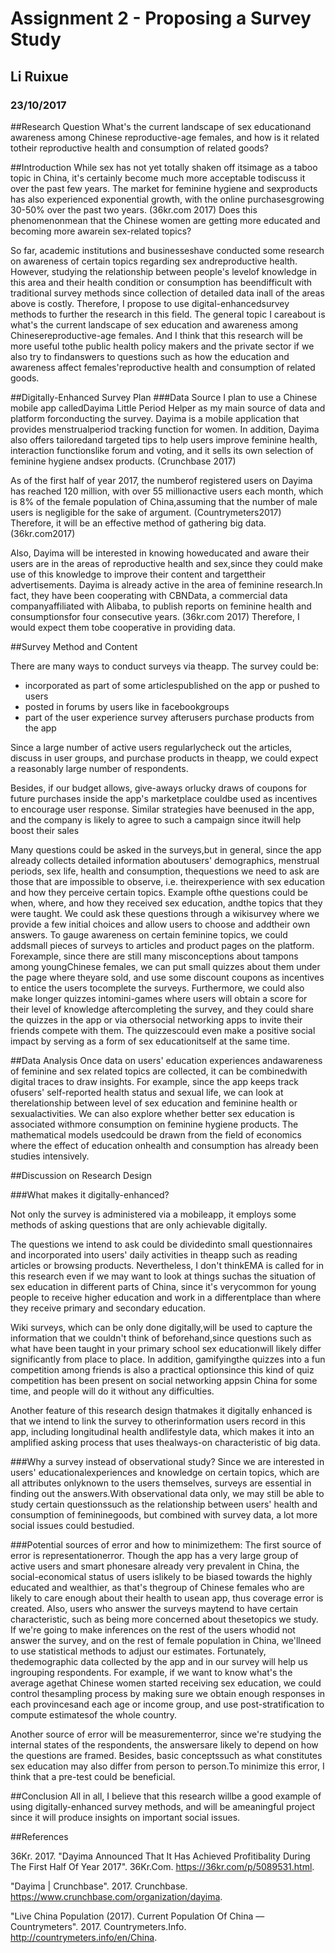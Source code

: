 # Assignment 2 - Proposing a Survey Study

## Li Ruixue
### 23/10/2017

##Research Question
What's the current landscape of sex educationand awareness among Chinese reproductive-age females, and how is it related totheir reproductive health and consumption of related goods?

##Introduction
While sex has not yet totally shaken off itsimage as a taboo topic in China, it's certainly become much more acceptable todiscuss it over the past few years. The market for feminine hygiene and sexproducts has also experienced exponential growth, with the online purchasesgrowing 30-50% over the past two years. (36kr.com 2017) Does this phenomenonmean that the Chinese women are getting more educated and becoming more awarein sex-related topics?

So far, academic institutions and businesseshave conducted some research on awareness of certain topics regarding sex andreproductive health. However, studying the relationship between people's levelof knowledge in this area and their health condition or consumption has beendifficult with traditional survey methods since collection of detailed data inall of the areas above is costly. Therefore, I propose to use digital-enhancedsurvey methods to further the research in this field. The general topic I careabout is what's the current landscape of sex education and awareness among Chinesereproductive-age females. And I think that this research will be more useful tothe public health policy makers and the private sector if we also try to findanswers to questions such as how the education and awareness affect females'reproductive health and consumption of related goods. 

##Digitally-Enhanced Survey Plan
###Data Source
I plan to use a Chinese mobile app calledDayima Little Period Helper as my main source of data and platform forconducting the survey. Dayima is a mobile application that provides menstrualperiod tracking function for women. In addition, Dayima also offers tailoredand targeted tips to help users improve feminine health, interaction functionslike forum and voting, and it sells its own selection of feminine hygiene andsex products. (Crunchbase 2017)

As of the first half of year 2017, the numberof registered users on Dayima has reached 120 million, with over 55 millionactive users each month, which is 8% of the female population of China,assuming that the number of male users is negligible for the sake of argument. (Countrymeters2017) Therefore, it will be an effective method of gathering big data. (36kr.com2017) 

Also, Dayima will be interested in knowing howeducated and aware their users are in the areas of reproductive health and sex,since they could make use of this knowledge to improve their content and targettheir advertisements. Dayima is already active in the area of feminine research.In fact, they have been cooperating with CBNData, a commercial data companyaffiliated with Alibaba, to publish reports on feminine health and consumptionsfor four consecutive years. (36kr.com 2017) Therefore, I would expect them tobe cooperative in providing data.

##Survey Method and Content

There are many ways to conduct surveys via theapp. The survey could be:
- incorporated as part of some articlespublished on the app or pushed to users
- posted in forums by users like in facebookgroups
- part of the user experience survey afterusers purchase products from the app

Since a large number of active users regularlycheck out the articles, discuss in user groups, and purchase products in theapp, we could expect a reasonably large number of respondents. 

Besides, if our budget allows, give-aways orlucky draws of coupons for future purchases inside the app's marketplace couldbe used as incentives to encourage user response. Similar strategies have beenused in the app, and the company is likely to agree to such a campaign since itwill help boost their sales

Many questions could be asked in the surveys,but in general, since the app already collects detailed information aboutusers' demographics, menstrual periods, sex life, health and consumption, thequestions we need to ask are those that are impossible to observe, i.e. theirexperience with sex education and how they perceive certain topics. Example ofthe questions could be when, where, and how they received sex education, andthe topics that they were taught. We could ask these questions through a wikisurvey where we provide a few initial choices and allow users to choose and addtheir own answers. To gauge awareness on certain feminine topics, we could addsmall pieces of surveys to articles and product pages on the platform. Forexample, since there are still many misconceptions about tampons among youngChinese females, we can put small quizzes about them under the page where theyare sold, and use some discount coupons as incentives to entice the users tocomplete the surveys. Furthermore, we could also make longer quizzes intomini-games where users will obtain a score for their level of knowledge aftercompleting the survey, and they could share the quizzes in the app or via othersocial networking apps to invite their friends compete with them. The quizzescould even make a positive social impact by serving as a form of sex educationitself at the same time. 

##Data Analysis
Once data on users' education experiences andawareness of feminine and sex related topics are collected, it can be combinedwith digital traces to draw insights. For example, since the app keeps track ofusers' self-reported health status and sexual life, we can look at therelationship between level of sex education and feminine health or sexualactivities. We can also explore whether better sex education is associated withmore consumption on feminine hygiene products. The mathematical models usedcould be drawn from the field of economics where the effect of education onhealth and consumption has already been studies intensively.

##Discussion on Research Design

###What makes it digitally-enhanced?

Not only the survey is administered via a mobileapp, it employs some methods of asking questions that are only achievable digitally.

The questions we intend to ask could be dividedinto small questionnaires and incorporated into users' daily activities in theapp such as reading articles or browsing products. Nevertheless, I don't thinkEMA is called for in this research even if we may want to look at things suchas the situation of sex education in different parts of China, since it's verycommon for young people to receive higher education and work in a differentplace than where they receive primary and secondary education. 

Wiki surveys, which can be only done digitally,will be used to capture the information that we couldn't think of beforehand,since questions such as what have been taught in your primary school sex educationwill likely differ significantly from place to place. In addition, gamifyingthe quizzes into a fun competition among friends is also a practical optionsince this kind of quiz competition has been present on social networking appsin China for some time, and people will do it without any difficulties. 

Another feature of this research design thatmakes it digitally enhanced is that we intend to link the survey to otherinformation users record in this app, including longitudinal health andlifestyle data, which makes it into an amplified asking process that uses thealways-on characteristic of big data. 

###Why a survey instead of observational study?
Since we are interested in users' educationalexperiences and knowledge on certain topics, which are all attributes onlyknown to the users themselves, surveys are essential in finding out the answers.With observational data only, we may still be able to study certain questionssuch as the relationship between users' health and consumption of femininegoods, but combined with survey data, a lot more social issues could bestudied. 

###Potential sources of error and how to minimizethem:
The first source of error is representationerror. Though the app has a very large group of active users and smart phonesare already very prevalent in China, the social-economical status of users islikely to be biased towards the highly educated and wealthier, as that's thegroup of Chinese females who are likely to care enough about their health to usean app, thus coverage error is created. Also, users who answer the surveys maytend to have certain characteristic, such as being more concerned about thesetopics we study. If we're going to make inferences on the rest of the users whodid not answer the survey, and on the rest of female population in China, we'llneed to use statistical methods to adjust our estimates. Fortunately, thedemographic data collected by the app and in our survey will help us ingrouping respondents. For example, if we want to know what's the average agethat Chinese women started receiving sex education, we could control thesampling process by making sure we obtain enough responses in each provincesand each age or income group, and use post-stratification to compute estimatesof the whole country. 

Another source of error will be measurementerror, since we're studying the internal states of the respondents, the answersare likely to depend on how the questions are framed. Besides, basic conceptssuch as what constitutes sex education may also differ from person to person.To minimize this error, I think that a pre-test could be beneficial. 

##Conclusion
All in all, I believe that this research willbe a good example of using digitally-enhanced survey methods, and will be ameaningful project since it will produce insights on important social issues.



##References

36Kr. 2017. "Dayima Announced That It Has Achieved Profitibality During The First Half Of Year 2017". 36Kr.Com. https://36kr.com/p/5089531.html.

"Dayima | Crunchbase". 2017. Crunchbase. https://www.crunchbase.com/organization/dayima.

"Live China Population (2017). Current Population Of China — Countrymeters". 2017. Countrymeters.Info. http://countrymeters.info/en/China.
